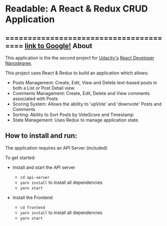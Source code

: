 # Readable: A React & Redux CRUD Application
=======================================
[link to Google!](http://google.com)
About
---- 
This application is  the the second project for [Udacity's](httpd://www.udacity.com) [React Developer Nanodegree](https://www.udacity.com/course/react-nanodegree--nd019).

This project uses React & Redux to build an application which allows:
* Posts Management: Create, Edit, View and Delete text-based posts in both a List or Post Detail view.
* Comments Management: Create, Edit, Delete and View comments associated with Posts
* Scoring System: Allows the ability to 'upVote' and 'downvote' Posts and Comments
* Sorting: Ability to Sort Posts by VoteScore and Timestamp
* State Management: Uses Redux to manage application state.



How to  install and run:
---- 
The application requires an API Server (included)

To get started:

* Install and start the API server
	- `cd api-server`
	- `yarn install` to install all dependencies 
	- `yarn start`

* Install the Frontend
	- `cd frontend`
	- `yarn install` to install all dependencies 
	- `yarn start`

